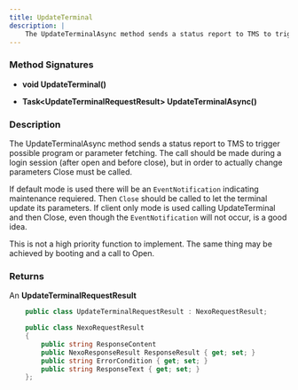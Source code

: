 ```yaml
---
title: UpdateTerminal
description: |
    The UpdateTerminalAsync method sends a status report to TMS to trigger possible program or parameter fetching    
---
```

### Method Signatures

*   **void UpdateTerminal()**

*   **Task\<UpdateTerminalRequestResult\> UpdateTerminalAsync()**

### Description

The UpdateTerminalAsync method sends a status report to TMS to trigger possible program or parameter fetching.
The call should be made during a login session (after open and before close), but in order to actually change parameters Close must be called.

If default mode is used there will be an `EventNotification` indicating maintenance requiered. Then `Close` should be called to let the terminal update its parameters.
If client only mode is used calling UpdateTerminal and then Close, even though the `EventNotification` will not occur, is a good idea.

This is not a high priority function to implement. The same thing may be achieved by booting and a call to Open.

### Returns

An **UpdateTerminalRequestResult**

```c#
    public class UpdateTerminalRequestResult : NexoRequestResult;
```

```c#
    public class NexoRequestResult
    {
        public string ResponseContent
        public NexoResponseResult ResponseResult { get; set; }
        public string ErrorCondition { get; set; }
        public string ResponseText { get; set; }
    };
```
